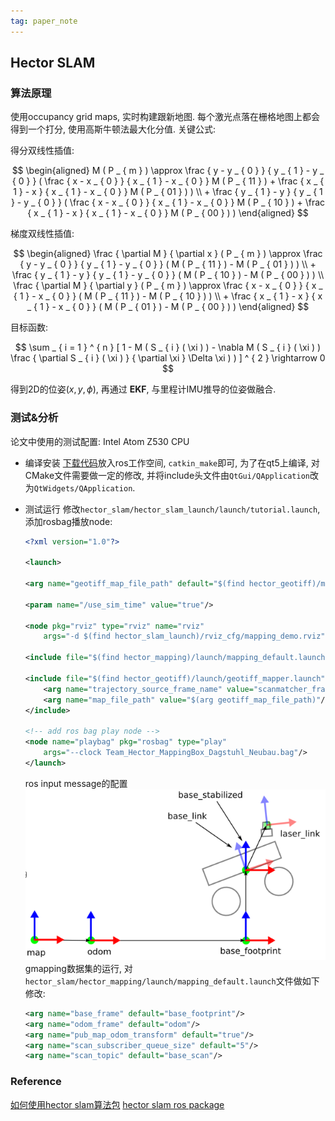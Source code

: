 ```yaml
---
tag: paper_note
---
```

## Hector SLAM
### 算法原理
使用occupancy grid maps, 实时构建跟新地图. 每个激光点落在栅格地图上都会得到一个打分, 使用高斯牛顿法最大化分值.
关键公式:

得分双线性插值:

$$
\begin{aligned}
M ( P _ { m } ) \approx \frac { y - y _ { 0 } } { y _ { 1 } - y _ { 0 } } ( \frac { x - x _ { 0 } } { x _ { 1 } - x _ { 0 } } M ( P _ { 11 } ) + \frac { x _ { 1 } - x } { x _ { 1 } - x _ { 0 } } M ( P _ { 01 } ) ) \\ + \frac { y _ { 1 } - y } { y _ { 1 } - y _ { 0 } } ( \frac { x - x _ { 0 } } { x _ { 1 } - x _ { 0 } } M ( P _ { 10 } ) + \frac { x _ { 1 } - x } { x _ { 1 } - x _ { 0 } } M ( P _ { 00 } ) )
\end{aligned}
$$

梯度双线性插值:

$$
\begin{aligned}
\frac { \partial M } { \partial x } ( P _ { m } ) \approx \frac { y - y _ { 0 } } { y _ { 1 } - y _ { 0 } } ( M ( P _ { 11 } ) - M ( P _ { 01 } ) ) \\ + \frac { y _ { 1 } - y } { y _ { 1 } - y _ { 0 } } ( M ( P _ { 10 } ) - M ( P _ { 00 } ) ) \\ \frac { \partial M } { \partial y } ( P _ { m } ) \approx \frac { x - x _ { 0 } } { x _ { 1 } - x _ { 0 } } ( M ( P _ { 11 } ) - M ( P _ { 10 } ) ) \\ + \frac { x _ { 1 } - x } { x _ { 1 } - x _ { 0 } } ( M ( P _ { 01 } ) - M ( P _ { 00 } ) )
\end{aligned}
$$

目标函数:

$$
\sum _ { i = 1 } ^ { n } [ 1 - M ( S _ { i } ( \xi ) ) - \nabla M ( S _ { i } ( \xi ) ) \frac { \partial S _ { i } ( \xi ) } { \partial \xi } \Delta \xi ) ) ] ^ { 2 } \rightarrow 0
$$

得到2D的位姿$(x, y, \phi)$, 再通过 __EKF__, 与里程计IMU推导的位姿做融合.

### 测试&分析
论文中使用的测试配置: Intel Atom Z530 CPU

* 编译安装
[下载代码](https://github.com/tu-darmstadt-ros-pkg/hector_slam)放入ros工作空间, `catkin_make`即可, 为了在qt5上编译, 对CMake文件需要做一定的修改, 并将include头文件由`QtGui/QApplication`改为`QtWidgets/QApplication`.

* 测试运行
修改`hector_slam/hector_slam_launch/launch/tutorial.launch`, 添加rosbag播放node:
    ```xml
    <?xml version="1.0"?>

    <launch>

    <arg name="geotiff_map_file_path" default="$(find hector_geotiff)/maps"/>

    <param name="/use_sim_time" value="true"/>

    <node pkg="rviz" type="rviz" name="rviz"
        args="-d $(find hector_slam_launch)/rviz_cfg/mapping_demo.rviz"/>

    <include file="$(find hector_mapping)/launch/mapping_default.launch"/>

    <include file="$(find hector_geotiff)/launch/geotiff_mapper.launch">
        <arg name="trajectory_source_frame_name" value="scanmatcher_frame"/>
        <arg name="map_file_path" value="$(arg geotiff_map_file_path)"/>
    </include>

    <!-- add ros bag play node -->
    <node name="playbag" pkg="rosbag" type="play" 
        args="--clock Team_Hector_MappingBox_Dagstuhl_Neubau.bag"/>
    </launch>
    ```

    ros input message的配置
    ![ros_common_tf](rc/ros_common_tf.png)
    gmapping数据集的运行, 对`hector_slam/hector_mapping/launch/mapping_default.launch`文件做如下修改:
    ```xml
    <arg name="base_frame" default="base_footprint"/>
    <arg name="odom_frame" default="odom"/>
    <arg name="pub_map_odom_transform" default="true"/>
    <arg name="scan_subscriber_queue_size" default="5"/>
    <arg name="scan_topic" default="base_scan"/>
    ```

### Reference
[如何使用hector slam算法包](https://www.jianshu.com/p/8a21b688c30c)
[hector slam ros package](https://code.google.com/archive/p/tu-darmstadt-ros-pkg/downloads)